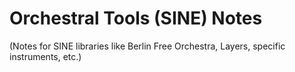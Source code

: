 # Orchestral Tools (SINE) Notes

(Notes for SINE libraries like Berlin Free Orchestra, Layers, specific instruments, etc.)
